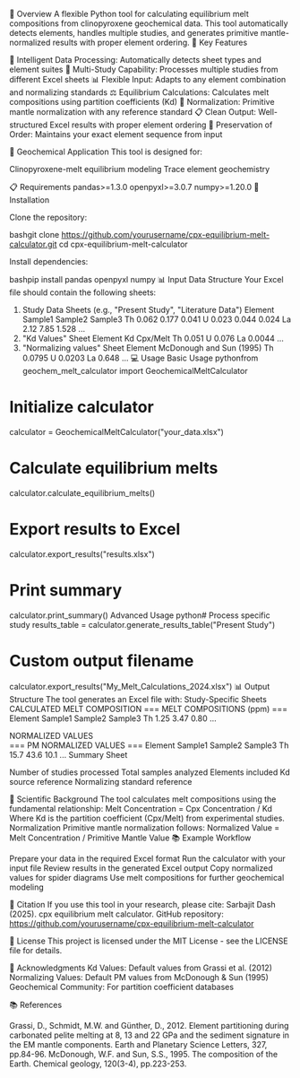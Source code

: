 📖 Overview
A flexible Python tool for calculating equilibrium melt compositions from clinopyroxene geochemical data. This tool automatically detects elements, handles multiple studies, and generates primitive mantle-normalized results with proper element ordering.
🎯 Key Features

🧠 Intelligent Data Processing: Automatically detects sheet types and element suites
🔄 Multi-Study Capability: Processes multiple studies from different Excel sheets
📊 Flexible Input: Adapts to any element combination and normalizing standards
⚖️ Equilibrium Calculations: Calculates melt compositions using partition coefficients (Kd)
📏 Normalization: Primitive mantle normalization with any reference standard
📋 Clean Output: Well-structured Excel results with proper element ordering
🎨 Preservation of Order: Maintains your exact element sequence from input

🧪 Geochemical Application
This tool is designed for:

Clinopyroxene-melt equilibrium modeling
Trace element geochemistry

📋 Requirements
pandas>=1.3.0
openpyxl>=3.0.7
numpy>=1.20.0
🚀 Installation

Clone the repository:

bashgit clone https://github.com/yourusername/cpx-equilibrium-melt-calculator.git
cd cpx-equilibrium-melt-calculator

Install dependencies:

bashpip install pandas openpyxl numpy
📊 Input Data Structure
Your Excel file should contain the following sheets:
1. Study Data Sheets (e.g., "Present Study", "Literature Data")
Element    Sample1    Sample2    Sample3
Th         0.062      0.177      0.041
U          0.023      0.044      0.024
La         2.12       7.85       1.528
...
2. "Kd Values" Sheet
Element                    Kd Cpx/Melt
Th                         0.051
U                          0.076
La                         0.0044
...
3. "Normalizing values" Sheet
Element    McDonough and Sun (1995)
Th         0.0795
U          0.0203
La         0.648
...
💻 Usage
Basic Usage
pythonfrom geochem_melt_calculator import GeochemicalMeltCalculator

# Initialize calculator
calculator = GeochemicalMeltCalculator("your_data.xlsx")

# Calculate equilibrium melts
calculator.calculate_equilibrium_melts()

# Export results to Excel
calculator.export_results("results.xlsx")

# Print summary
calculator.print_summary()
Advanced Usage
python# Process specific study
results_table = calculator.generate_results_table("Present Study")

# Custom output filename
calculator.export_results("My_Melt_Calculations_2024.xlsx")
📊 Output Structure
The tool generates an Excel file with:
Study-Specific Sheets
CALCULATED MELT COMPOSITION
=== MELT COMPOSITIONS (ppm) ===
Element    Sample1    Sample2    Sample3
Th         1.25       3.47       0.80
...

NORMALIZED VALUES  
=== PM NORMALIZED VALUES ===
Element    Sample1    Sample2    Sample3
Th         15.7       43.6       10.1
...
Summary Sheet

Number of studies processed
Total samples analyzed
Elements included
Kd source reference
Normalizing standard reference

🔬 Scientific Background
The tool calculates melt compositions using the fundamental relationship:
Melt Concentration = Cpx Concentration / Kd
Where Kd is the partition coefficient (Cpx/Melt) from experimental studies.
Normalization
Primitive mantle normalization follows:
Normalized Value = Melt Concentration / Primitive Mantle Value
📚 Example Workflow

Prepare your data in the required Excel format
Run the calculator with your input file
Review results in the generated Excel output
Copy normalized values for spider diagrams
Use melt compositions for further geochemical modeling

📖 Citation
If you use this tool in your research, please cite:
Sarbajit Dash (2025). cpx equilibrium melt calculator. 
GitHub repository: https://github.com/yourusername/cpx-equilibrium-melt-calculator

📄 License
This project is licensed under the MIT License - see the LICENSE file for details.

🙏 Acknowledgments
Kd Values: Default values from Grassi et al. (2012)
Normalizing Values: Default PM values from McDonough & Sun (1995)
Geochemical Community: For partition coefficient databases

📚 References

Grassi, D., Schmidt, M.W. and Günther, D., 2012. Element partitioning during carbonated pelite melting at 8, 13 and 22 GPa and the sediment signature in the EM mantle components. Earth and Planetary Science Letters, 327, pp.84-96.
McDonough, W.F. and Sun, S.S., 1995. The composition of the Earth. Chemical geology, 120(3-4), pp.223-253.
